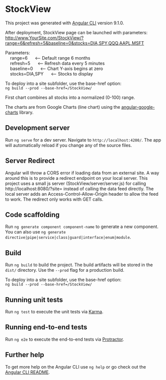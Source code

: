 # StockView

This project was generated with [Angular CLI](https://github.com/angular/angular-cli) version 9.1.0.

After deployment, StockView page can be launched with parameters:    
http://www.YourSite.com/StockView/?range=6&refresh=5&baseline=0&stocks=DIA,SPY,QQQ,AAPL,MSFT

Parameters:    
&nbsp;&nbsp;&nbsp;&nbsp;range=6&nbsp;&nbsp;&nbsp;&nbsp;&nbsp;&nbsp;<-- Default range 6 months   
&nbsp;&nbsp;&nbsp;&nbsp;refresh=5&nbsp;&nbsp;&nbsp;&nbsp;&nbsp;&nbsp;<-- Refresh data every 5 minutes   
&nbsp;&nbsp;&nbsp;&nbsp;baseline=0&nbsp;&nbsp;&nbsp;&nbsp;&nbsp;&nbsp;<-- Chart Y-axis begins at zero    
&nbsp;&nbsp;&nbsp;&nbsp;stocks=DIA,SPY&nbsp;&nbsp;&nbsp;&nbsp;&nbsp;&nbsp;<-- Stocks to display    

To deploy into a site subfolder, use the base-href option:    
`ng build --prod --base-href=/StockView/`

First chart combines all stocks into a normalized (0-100) range.

The charts are from Google Charts (line chart) using the [angular-google-charts](https://github.com/FERNman/angular-google-charts) library.

## Development server

Run `ng serve` for a dev server. Navigate to `http://localhost:4200/`. The app will automatically reload if you change any of the source files.

## Server Redirect
Angular will throw a CORS error if loading data from an external site. A way around this is to provide a redirect endpoint on your local server. This project uses a small js server (StockView/server/server.js) for calling http://localhost:8080/?site=<data feed call> instead of calling the data feed directly. The local server adds an Access-Control-Allow-Origin header to allow the feed to work. The redirect only works with GET calls.

## Code scaffolding

Run `ng generate component component-name` to generate a new component. You can also use `ng generate directive|pipe|service|class|guard|interface|enum|module`.

## Build

Run `ng build` to build the project. The build artifacts will be stored in the `dist/` directory. Use the `--prod` flag for a production build.

To deploy into a site subfolder, use the base-href option:     
`ng build --prod --base-href=/StockView/`

## Running unit tests

Run `ng test` to execute the unit tests via [Karma](https://karma-runner.github.io).

## Running end-to-end tests

Run `ng e2e` to execute the end-to-end tests via [Protractor](http://www.protractortest.org/).

## Further help

To get more help on the Angular CLI use `ng help` or go check out the [Angular CLI README](https://github.com/angular/angular-cli/blob/master/README.md).
